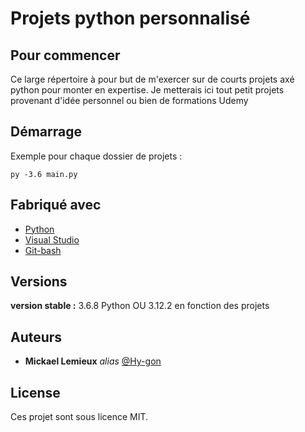 # Projets python personnalisé
## Pour commencer

Ce large répertoire à pour but de m'exercer sur de courts projets axé python pour monter en expertise.
Je metterais ici tout petit projets provenant d'idée personnel ou bien de formations Udemy

## Démarrage

Exemple pour chaque dossier de projets :

```py -3.6 main.py```

## Fabriqué avec

* [Python](https://www.python.org/)
* [Visual Studio](https://code.visualstudio.com/)
* [Git-bash](https://git-scm.com/downloads)

## Versions
**version stable :** 3.6.8 Python OU 3.12.2 en fonction des projets

## Auteurs

* **Mickael Lemieux** _alias_ [@Hy-gon](https://github.com/Hy-gon)

## License

Ces projet sont sous licence MIT.

